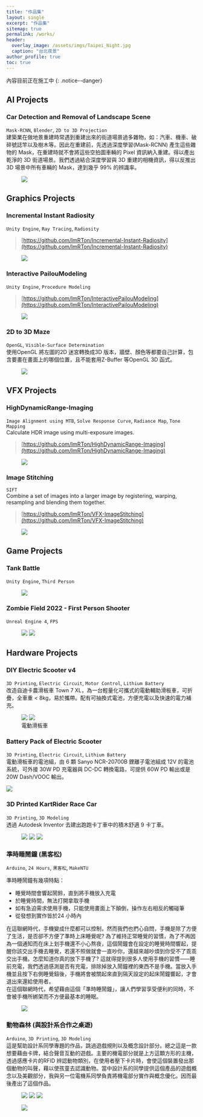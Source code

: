 ```yaml
---
title: "作品集"
layout: single
excerpt: "作品集"
sitemap: true
permalink: /works/
header:
  overlay_image: /assets/imgs/Taipei_Night.jpg
  caption: "台北夜景"
author_profile: true
toc: true
---
```

內容目前正在施工中
{: .notice--danger}

## AI Projects
### Car Detection and Removal of Landscape Scene
`Mask-RCNN`, `Blender`, `2D to 3D Projection`  
建築業在做地景重建時常遇到重建出來的街道場景過多雜物，如：汽車、機車、破碎號誌竿以及樹木等。因此在重建前，先透過深度學習(Mask-RCNN) 產生這些雜物的 Mask，在重建時就不會將這些空拍圖車輛的 Pixel 資訊納入重建。得以產出乾淨的 3D 街道場景。我們透過結合深度學習與 3D 重建的相機資訊，得以反推出 3D 場景中所有車輛的 Mask，達到幾乎 99% 的辨識率。

<figure>
	<a href="/assets/imgs/Projects/Software/AI/110_%E5%9C%B0%E6%99%AF%E8%BB%8A%E8%BC%9B%E5%B0%88%E9%A1%8C%E6%B5%B7%E5%A0%B1.jpg"><img src="/assets/imgs/Projects/Software/AI/110_%E5%9C%B0%E6%99%AF%E8%BB%8A%E8%BC%9B%E5%B0%88%E9%A1%8C%E6%B5%B7%E5%A0%B1.jpg"></a>
</figure>

## Graphics Projects
### Incremental Instant Radiosity
`Unity Engine`, `Ray Tracing`, `Radiosity`  
> [https://github.com/ImRTon/Incremental-Instant-Radiosity](https://github.com/ImRTon/Incremental-Instant-Radiosity)

<figure>
	<a href="/assets/imgs/Projects/Software/3DGame/IncrementalInstantRadiosity.jpg"><img src="/assets/imgs/Projects/Software/3DGame/IncrementalInstantRadiosity.jpg"></a>
</figure>

### Interactive PailouModeling
`Unity Engine`, `Procedure Modeling`  

> [https://github.com/ImRTon/InteractivePailouModeling](https://github.com/ImRTon/InteractivePailouModeling)

<figure>
	<a href="/assets/imgs/Projects/Software/3DGame/InteractivePailouModeling.jpg"><img src="/assets/imgs/Projects/Software/3DGame/InteractivePailouModeling.jpg"></a>
</figure>

### 2D to 3D Maze
`OpenGL`, `Visible-Surface Determination`  
使用OpenGL 將左圖的2D 迷宮轉換成3D 版本，牆壁、顏色等都要自己計算，包含要畫在畫面上的哪個位置，且不能套用Z-Buffer 等OpenGL 3D 函式。  
<figure>
	<a href="/assets/imgs/Projects/Software/Graphics/Maze.png"><img src="/assets/imgs/Projects/Software/Graphics/Maze.png"></a>
</figure>

## VFX Projects
### HighDynamicRange-Imaging
`Image Alignment using MTB`, `Solve Response Curve`, `Radiance Map`, `Tone Mapping`  
Calculate HDR image using multi-exposure images.  
> [https://github.com/ImRTon/HighDynamicRange-Imaging](https://github.com/ImRTon/HighDynamicRange-Imaging)  

<figure>
	<a href="https://github.com/ImRTon/HighDynamicRange-Imaging/raw/master/results/Elephant_mountain_101/ldr_0.2.jpg"><img src="https://github.com/ImRTon/HighDynamicRange-Imaging/raw/master/results/Elephant_mountain_101/ldr_0.2.jpg"></a>
</figure>

### Image Stitching  
`SIFT`  
Combine a set of images into a larger image by registering, warping, resampling and blending them together.  
> [https://github.com/ImRTon/VFX-ImageStitching](https://github.com/ImRTon/VFX-ImageStitching)  

<figure>
	<a href="https://camo.githubusercontent.com/b872e03c94790592cde0ee77c5e76e41677c6dbbbc393d356060624c2d718fac/68747470733a2f2f696d6775722e636f6d2f4462434b4d6b612e6a7067"><img src="https://camo.githubusercontent.com/b872e03c94790592cde0ee77c5e76e41677c6dbbbc393d356060624c2d718fac/68747470733a2f2f696d6775722e636f6d2f4462434b4d6b612e6a7067"></a>
</figure>

## Game Projects

### Tank Battle
`Unity Engine`, `Third Person`
<figure>
	<a href="/assets/imgs/Projects/Software/Game/TankBattle.jpg"><img src="/assets/imgs/Projects/Software/Game/TankBattle.jpg"></a>
</figure>

### Zombie Field 2022 - First Person Shooter
`Unreal Engine 4`, `FPS`
<figure class="half">
    <a href="/assets/imgs/Projects/Software/Game/ZombieField_1.png"><img src="/assets/imgs/Projects/Software/Game/ZombieField_1.png"></a>
    <a href="/assets/imgs/Projects/Software/Game/ZombieField_2.png"><img src="/assets/imgs/Projects/Software/Game/ZombieField_2.png"></a>
</figure>

## Hardware Projects

### DIY Electric Scooter v4
`3D Printing`, `Electric Circuit`, `Motor Control`, `Lithium Battery`  
改造自迪卡農滑板車 Town 7 XL，為一台輕量化可攜式的電動輔助滑板車，可折疊，全車重 < 8kg，易於攜帶。配有可抽換式電池，方便充電以及快速的電力補充。

<figure class="half">
    <a href="/assets/imgs/Projects/Hardware/ElectricScooterV4/P_20210821_160935.jpg"><img src="/assets/imgs/Projects/Hardware/ElectricScooterV4/P_20210821_160935.jpg"></a>
    <a href="/assets/imgs/Projects/Hardware/ElectricScooterV4/P_20210821_160948.jpg"><img src="/assets/imgs/Projects/Hardware/ElectricScooterV4/P_20210821_160948.jpg"></a>
    <figcaption>電動滑板車</figcaption>
</figure>

### Battery Pack of Electric Scooter
`3D Printing`, `Electric Circuit`, `Lithium Battery`  
電動滑板車的電池組，由 6 顆 Sanyo NCR-20700B 鋰離子電池組成 12V 的電池系統，可外接 30W PD 充電器與 DC-DC 轉換電路，可提供 60W PD 輸出或是 20W Dash/VOOC 輸出。

![](/assets/imgs/Projects/Hardware/BatteryPackV1/P_20210821_161144.jpg)

### 3D Printed KartRider Race Car
`3D Printing`, `3D Modeling`  
透過 Autodesk Inventor 去建出跑跑卡丁車中的積木舒適 9 卡丁車。  

<figure class="third">
    <a href="/assets/imgs/Projects/Hardware/CarModel/CarFront.jpg"><img src="/assets/imgs/Projects/Hardware/CarModel/CarFront.jpg"></a>
    <a href="/assets/imgs/Projects/Hardware/CarModel/CarBack.jpg"><img src="/assets/imgs/Projects/Hardware/CarModel/CarBack.jpg"></a>
    <a href="/assets/imgs/Projects/Hardware/CarModel/CarRendered.png"><img src="/assets/imgs/Projects/Hardware/CarModel/CarRendered.png"></a>
</figure>

### 準時睡鬧鐘 (黑客松)
`Arduino`, `24 Hours`, `黑客松`, `MakeNTU`  

準時睡鬧鐘有幾項特點：  
* 睡覺時間會響起鬧鈴，直到將手機放入充電  
* 於睡覺時間，無法打開拿取手機  
* 如有急迫需求使用手機，只能使用畫面上下顛倒，操作左右相反的觸碰筆  
* 從發想到實作皆於24 小時內  

在這聯網時代，手機變成什麼都可以控制，然而我們也捫心自問，手機是除了方便了生活，是否卻不方便了準時上床睡覺呢? 為了維持正常睡覺的習慣，為了不再因為一個通知而在床上划手機還不小心熬夜，這個鬧鐘會在設定的睡覺時間響起，提醒你該交出手機去睡覺，若還不照做就會一直吵你，還越來越吵煩到你受不了乖乖交出手機。怎麼知道你真的放下手機了? 這就得提到很多人使用手機的習慣⸺睡前充電，我們透過感測是否有充電，排除掉放入鬧鐘裡的東西不是手機。當放入手機並且按下右側睡覺鈕後，手機將會被關起來直到隔天設定的起床鬧鐘響起，才會退出來還給使用者。  
在這個聯網時代，希望藉由這個「準時睡鬧鐘」，讓人們學習享受便利的同時，不會被手機所綁架而不方便最基本的睡眠。  
<figure>
	<a href="/assets/imgs/Projects/Hardware/SleepNowAlarmClock/Clock.jpg"><img src="/assets/imgs/Projects/Hardware/SleepNowAlarmClock/Clock.jpg"></a>
</figure>

### 動物森林 (與設計系合作之桌遊)
`Arduino`, `3D Printing`, `3D Modeling`  
這是幫助設計系同學專題的作品，跳過遊戲規則以及概念設計部分。總之這是一款想要藉由卡牌，結合聲音互動的遊戲。主要的機電部分就是上方這顆方形的主機，透過感應卡片的RFID 辨認動物類別，在使用者壓下卡片時，會使這個裝置發出那個動物的叫聲，藉以使孩童去認識動物。當中設計系的同學提供這個產品的遊戲概念以及美觀部分，我與另一位電機系同學負責將機電部分實作與概念優化。因而最後產出了這個作品。  

<figure class="third">
    <a href="/assets/imgs/Projects/Hardware/ForestBoardGame/AnimalForest_1.jpg"><img src="/assets/imgs/Projects/Hardware/ForestBoardGame/AnimalForest_1.jpg"></a>
    <a href="/assets/imgs/Projects/Hardware/ForestBoardGame/AnimalForest_2.jpg"><img src="/assets/imgs/Projects/Hardware/ForestBoardGame/AnimalForest_2.jpg"></a>
    <a href="/assets/imgs/Projects/Hardware/ForestBoardGame/Circuit.jpg"><img src="/assets/imgs/Projects/Hardware/ForestBoardGame/Circuit.jpg"></a>
</figure>  
<figure>
	<a href="/assets/imgs/Projects/Hardware/ForestBoardGame/AnimalForest_3.jpg"><img src="/assets/imgs/Projects/Hardware/ForestBoardGame/AnimalForest_3.jpg"></a>
</figure>